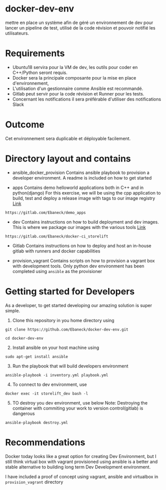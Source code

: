 # docker-dev-env
mettre en place un système afin de géré un environnement de dev pour lancer un pipeline de test, utilisé de la code révision et pouvoir notifié les utilisateurs.

# Requirements
- Ubuntu18 servira pour la VM de dev, les outils pour coder en C++/Python seront requis.
- Docker sera la principale composante pour la mise en place d'environnement,
- L'utilisation d'un gestionnaire comme Ansible est recommandé.
- Gitlab peut servir pour la code révision et Runner pour les tests.
- Concernant les notifications il sera préférable d'utiliser des notifications Slack

# Outcome
Cet environnement sera duplicable et déployable facilement.

# Directory layout and contains

- ansible_docker_provision
Contains ansible playbook to provision a developer environment. A readme is included on how to get started

- apps
Contains demo helloworld applications both in C++ and in python(django)
For this exercise, we will be using the cpp application to build, test and deploy a release image with tags to our image registry [Link](https://gitlab.com/Ebaneck/demo_apps")

```
https://gitlab.com/Ebaneck/demo_apps 

```

- dev
Contains instructions on how to build deployment and dev images. This is where we package our images with the various tools [Link](https://gitlab.com/Ebaneck/docker-ci_storelift")


```
https://gitlab.com/Ebaneck/docker-ci_storelift 
```

- Gitlab
Contains instructions on how to deploy and host an in-house gitlab with runners and docker capabilities

- provision_vagrant
Contains scripts on how to provision a vagrant box with development tools. Only python dev environment has been completed using `ansible` as the provisioner

# Getting started for Developers

As a developer, to get started developing our amazing solution is super simple.

1. Clone this repository in you home directory using

```
git clone https://github.com/Ebaneck/docker-dev-env.git

cd docker-dev-env
```

2. Install ansible on your host machine using

```
sudo apt-get install ansible
```

3. Run the playbook that will build developers environment

```
ansible-playbook -i inventory.yml playbook.yml
```

4. To connect to dev environment, use

```
docker exec -it storelift_dev bash -l
```

5. TO destroy you dev environment, use below
Note: Destroying the container with commiting your work to version control(gitlab) is dangerous

```
ansible-playbook destroy.yml
```

# Recommendations

Docker today looks like a great option for creating Dev Environment, but I still think virtual box with vagrant provisioned using ansible is a better and stable alternative to building long term Dev Development environment.

I have included a proof of concept using vagrant, ansible and virtualbox in `provision_vagrant` directory